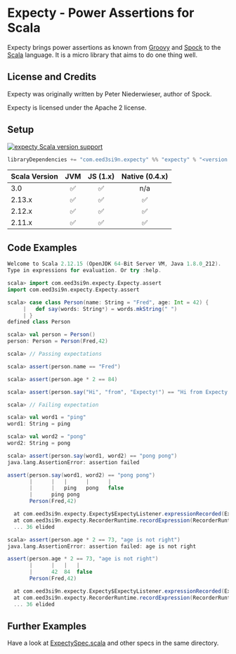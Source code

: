 # Expecty - Power Assertions for Scala

Expecty brings power assertions as known from [Groovy](http://groovy.codehaus.org) and [Spock](http://spockframework.org)
to the [Scala](http://scala-lang.org) language. It is a micro library that aims to do one thing well.

## License and Credits

Expecty was originally written by Peter Niederwieser, author of Spock.

Expecty is licensed under the Apache 2 license.

## Setup

[![expecty Scala version support](https://index.scala-lang.org/eed3si9n/expecty/expecty/latest-by-scala-version.svg?color=orange)](https://index.scala-lang.org/eed3si9n/expecty/expecty)

```scala
libraryDependencies += "com.eed3si9n.expecty" %% "expecty" % "<version (see above)>" % Test
```

| Scala Version | JVM | JS (1.x) | Native (0.4.x) |
| ------------- | :-: | :------: | :------------: |
| 3.0           | ✅  |   ✅     |     n/a        |
| 2.13.x        | ✅  |   ✅     |     ✅         |
| 2.12.x        | ✅  |   ✅     |     ✅         |
| 2.11.x        | ✅  |   ✅     |     ✅         |



## Code Examples

```scala
Welcome to Scala 2.12.15 (OpenJDK 64-Bit Server VM, Java 1.8.0_212).
Type in expressions for evaluation. Or try :help.

scala> import com.eed3si9n.expecty.Expecty.assert
import com.eed3si9n.expecty.Expecty.assert

scala> case class Person(name: String = "Fred", age: Int = 42) {
     |   def say(words: String*) = words.mkString(" ")
     | }
defined class Person

scala> val person = Person()
person: Person = Person(Fred,42)

scala> // Passing expectations

scala> assert(person.name == "Fred")

scala> assert(person.age * 2 == 84)

scala> assert(person.say("Hi", "from", "Expecty!") == "Hi from Expecty!")

scala> // Failing expectation

scala> val word1 = "ping"
word1: String = ping

scala> val word2 = "pong"
word2: String = pong

scala> assert(person.say(word1, word2) == "pong pong")
java.lang.AssertionError: assertion failed

assert(person.say(word1, word2) == "pong pong")
       |      |   |      |      |
       |      |   ping   pong   false
       |      ping pong
       Person(Fred,42)

  at com.eed3si9n.expecty.Expecty$ExpectyListener.expressionRecorded(Expecty.scala:35)
  at com.eed3si9n.expecty.RecorderRuntime.recordExpression(RecorderRuntime.scala:39)
  ... 36 elided

scala> assert(person.age * 2 == 73, "age is not right")
java.lang.AssertionError: assertion failed: age is not right

assert(person.age * 2 == 73, "age is not right")
       |      |   |   |
       |      42  84  false
       Person(Fred,42)

  at com.eed3si9n.expecty.Expecty$ExpectyListener.expressionRecorded(Expecty.scala:35)
  at com.eed3si9n.expecty.RecorderRuntime.recordExpression(RecorderRuntime.scala:39)
  ... 36 elided
```

## Further Examples

Have a look at [ExpectySpec.scala](https://github.com/eed3si9n/expecty/blob/master/jvm/src/test/scala/org/expecty/ExpectySpec.scala)
and other specs in the same directory.
